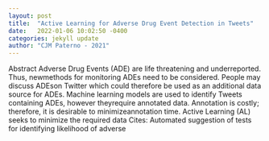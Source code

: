 ```yaml
---
layout: post
title:  "Active Learning for Adverse Drug Event Detection in Tweets"
date:   2022-01-06 10:02:50 -0400
categories: jekyll update
author: "CJM Paterno - 2021"
---
```

Abstract Adverse Drug Events (ADE) are life threatening and underreported. Thus, newmethods for monitoring ADEs need to be considered. People may discuss ADEson Twitter which could therefore be used as an additional data source for ADEs. Machine learning models are used to identify Tweets containing ADEs, however theyrequire annotated data. Annotation is costly; therefore, it is desirable to minimizeannotation time. Active Learning (AL) seeks to minimize the required data Cites: Automated suggestion of tests for identifying likelihood of adverse